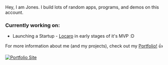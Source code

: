 Hey, I am Jones. I build lots of random apps, programs, and demos on this account.

### Currently working on:
- Launching a Startup -  [Locaro](https://www.locaro.in/#/) in early stages of it's MVP :D

For more information about me (and my projects), check out my [Portfolio!](https://redomic-portfolio.web.app/#/) :+1:

[![Portfolio Site](https://i.imgur.com/21Rm9K0.png)](https://www.redomic.in)
